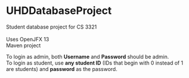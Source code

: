 # UHDDatabaseProject
Student database project for CS 3321<br><br>
Uses OpenJFX 13<br>
Maven project<br>

To login as admin, both <strong>Username</strong> and <strong>Password</strong> should be admin.<br>
To login as student, use <strong>any student ID</strong> (IDs that begin with 0 instead of 1 are students) and <strong>password</strong> as the password.
